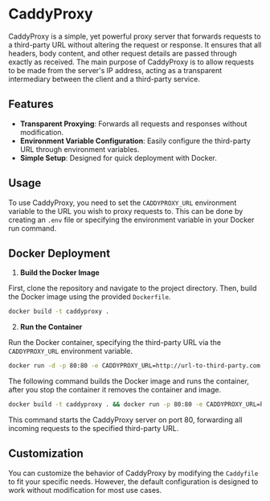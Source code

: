# CaddyProxy

CaddyProxy is a simple, yet powerful proxy server that forwards requests to a third-party URL without altering the request or response. It ensures that all headers, body content, and other request details are passed through exactly as received. The main purpose of CaddyProxy is to allow requests to be made from the server's IP address, acting as a transparent intermediary between the client and a third-party service.

## Features

- **Transparent Proxying**: Forwards all requests and responses without modification.
- **Environment Variable Configuration**: Easily configure the third-party URL through environment variables.
- **Simple Setup**: Designed for quick deployment with Docker.

## Usage

To use CaddyProxy, you need to set the `CADDYPROXY_URL` environment variable to the URL you wish to proxy requests to. This can be done by creating an `.env` file or specifying the environment variable in your Docker run command.

## Docker Deployment

1. **Build the Docker Image**

First, clone the repository and navigate to the project directory. Then, build the Docker image using the provided `Dockerfile`.

```bash
docker build -t caddyproxy .
```

2. **Run the Container**

Run the Docker container, specifying the third-party URL via the `CADDYPROXY_URL` environment variable.

```bash
docker run -d -p 80:80 -e CADDYPROXY_URL=http://url-to-third-party.com caddyproxy
```

The following command builds the Docker image and runs the container, after you stop the container it removes the container and image.

```bash
docker build -t caddyproxy . && docker run -p 80:80 -e CADDYPROXY_URL=http://url-to-third-party.com --name caddyproxycnt --rm caddyproxy && docker rmi caddyproxy
```

This command starts the CaddyProxy server on port 80, forwarding all incoming requests to the specified third-party URL.

## Customization

You can customize the behavior of CaddyProxy by modifying the `Caddyfile` to fit your specific needs. However, the default configuration is designed to work without modification for most use cases.
